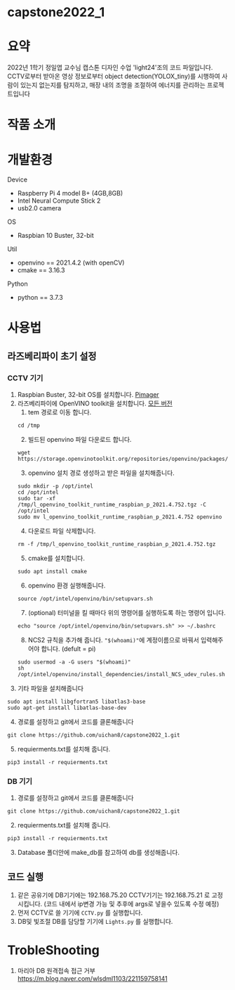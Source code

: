 # capstone2022_1
# 요약
2022년 1학기 정일엽 교수님 캡스톤 디자인 수업 'light24'조의 코드 파일입니다.  
CCTV로부터 받아온 영상 정보로부터 object detection(YOLOX_tiny)를 시행하여 사람이 있는지 없는지를 탐지하고, 매장 내의 조명을 조절하여 에너지를 관리하는 프로젝트입니다
# 작품 소개

# 개발환경
Device
- Raspberry Pi 4 model B+ (4GB,8GB)
- Intel Neural Compute Stick 2
- usb2.0 camera

OS
- Raspbian 10 Buster, 32-bit

Util
- openvino == 2021.4.2 (with openCV)
- cmake == 3.16.3

Python
- python == 3.7.3

# 사용법
## 라즈베리파이 초기 설정
### CCTV 기기   
1. Raspbian Buster, 32-bit OS를 설치합니다. [Pimager](https://www.raspberrypi.com/software/)
2. 라즈베리파이에 OpenVINO toolkit을 설치합니다. [모든 버전](https://storage.openvinotoolkit.org/repositories/openvino/packages/)
    1. tem 경로로 이동 합니다.  
    ```shell
    cd /tmp
    ```
    2. 빌드된 openvino 파일 다운로드 합니다.
    ```shell
    wget https://storage.openvinotoolkit.org/repositories/openvino/packages/2021.4.2/l_openvino_toolkit_runtime_raspbian_p_2021.4.752.tgz
    ```
    3. openvino 설치 경로 생성하고 받은 파일을 설치해줍니다.  
    ```shell
    sudo mkdir -p /opt/intel  
    cd /opt/intel  
    sudo tar -xf /tmp/l_openvino_toolkit_runtime_raspbian_p_2021.4.752.tgz -C /opt/intel  
    sudo mv l_openvino_toolkit_runtime_raspbian_p_2021.4.752 openvino  
    ```
    4. 다운로드 파일 삭제합니다.  
    ```shell
    rm -f /tmp/l_openvino_toolkit_runtime_raspbian_p_2021.4.752.tgz
    ```
    5. cmake를 설치합니다. 
    ```shell
    sudo apt install cmake
    ```
    6. openvino 환경 실행해줍니다.
    ```shell
    source /opt/intel/openvino/bin/setupvars.sh
    ```
    7. (optional) 터미널을 킬 때마다 위의 명령어를 실행하도록 하는 명령어 입니다.
    ```shell
    echo "source /opt/intel/openvino/bin/setupvars.sh" >> ~/.bashrc
    ```
    8. NCS2 규칙을 추가해 줍니다. `"$(whoami)"`에 계정이름으로 바꿔서 입력해주어야 합니다. (defult = pi)
    ```shell
    sudo usermod -a -G users "$(whoami)"
    sh /opt/intel/openvino/install_dependencies/install_NCS_udev_rules.sh
     ```
3. 기타 파일을 설치해줍니다
```shell
sudo apt install libgfortran5 libatlas3-base
sudo apt-get install libatlas-base-dev
```
4. 경로를 설정하고 git에서 코드를 클론해줍니다
```shell
git clone https://github.com/uichan8/capstone2022_1.git
```
5. requierments.txt를 설치해 줍니다.
```shell
pip3 install -r requierments.txt
```
### DB 기기
1. 경로를 설정하고 git에서 코드를 클론해줍니다
```shell
git clone https://github.com/uichan8/capstone2022_1.git
```
2. requierments.txt를 설치해 줍니다.
```shell
pip3 install -r requierments.txt
```
3. Database 폴더안에 make_db를 참고하여 db를 생성해줍니다.
## 코드 실행
1. 같은 공유기에 DB기기에는 192.168.75.20 CCTV기기는 192.168.75.21 로 고정시킵니다. (코드 내에서 ip변경 가능 및 추후에 args로 넣을수 있도록 수정 예정)
2. 먼저 CCTV로 쓸 기기에 `CCTV.py` 를 실행합니다.
3. DB및 빛조절 DB를 담당할 기기에 `Lights.py` 를 실행합니다.
 
# TrobleShooting
1. 마리아 DB 원격접속 접근 거부 https://m.blog.naver.com/wlsdml1103/221159758141
